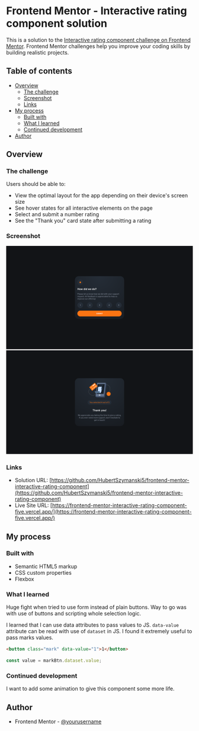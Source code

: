 # Frontend Mentor - Interactive rating component solution

This is a solution to the [Interactive rating component challenge on Frontend Mentor](https://www.frontendmentor.io/challenges/interactive-rating-component-koxpeBUmI). Frontend Mentor challenges help you improve your coding skills by building realistic projects. 

## Table of contents

- [Overview](#overview)
  - [The challenge](#the-challenge)
  - [Screenshot](#screenshot)
  - [Links](#links)
- [My process](#my-process)
  - [Built with](#built-with)
  - [What I learned](#what-i-learned)
  - [Continued development](#continued-development)
- [Author](#author)

## Overview

### The challenge

Users should be able to:

- View the optimal layout for the app depending on their device's screen size
- See hover states for all interactive elements on the page
- Select and submit a number rating
- See the "Thank you" card state after submitting a rating

### Screenshot

![](./screenshot.png)
![](./screenshot2.png)

### Links

- Solution URL: [https://github.com/HubertSzymanski5/frontend-mentor-interactive-rating-component](https://github.com/HubertSzymanski5/frontend-mentor-interactive-rating-component)
- Live Site URL: [https://frontend-mentor-interactive-rating-component-five.vercel.app/](https://frontend-mentor-interactive-rating-component-five.vercel.app/)

## My process

### Built with

- Semantic HTML5 markup
- CSS custom properties
- Flexbox

### What I learned

Huge fight when tried to use form instead of plain buttons. Way to go was with use of buttons and
scripting whole selection logic.

I learned that I can use data attributes to pass values to JS. `data-value` attribute can be read
with use of `dataset` in JS. I found it extremely useful to pass marks values.
```html
<button class="mark" data-value="1">1</button>
```
```js
const value = markBtn.dataset.value;
```

### Continued development

I want to add some animation to give this component some more life.

## Author

- Frontend Mentor - [@yourusername](https://www.frontendmentor.io/profile/yourusername)
